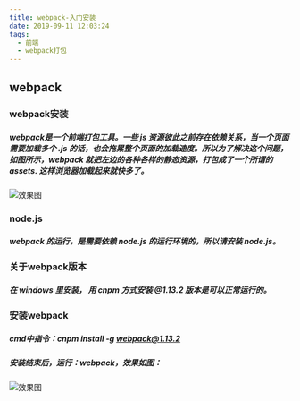 ```yaml
---
title: webpack-入门安装
date: 2019-09-11 12:03:24
tags:
  - 前端
  - webpack打包
---
```

## webpack
### webpack安装
##### webpack是一个前端打包工具。一些 js 资源彼此之前存在依赖关系，当一个页面需要加载多个 .js 的话，也会拖累整个页面的加载速度。所以为了解决这个问题， 如图所示，webpack 就把左边的各种各样的静态资源，打包成了一个所谓的 assets. 这样浏览器加载起来就快多了。


![效果图](http://stepimagewm.how2j.cn/7949.png)

<!--more-->

### node.js
##### webpack 的运行，是需要依赖 node.js 的运行环境的，所以请安装 node.js。

### 关于webpack版本
##### 在 windows 里安装， 用 cnpm 方式安装 @1.13.2 版本是可以正常运行的。

### 安装webpack
##### cmd中指令：cnpm install -g webpack@1.13.2 
##### 安装结束后，运行：webpack，效果如图：
![效果图](http://stepimagewm.how2j.cn/7953.png)

